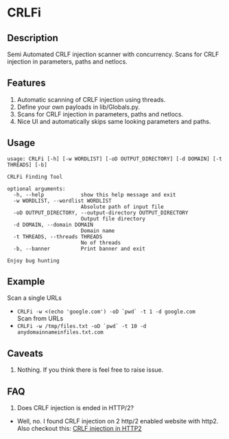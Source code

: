 # CRLFi
## Description
Semi Automated CRLF injection scanner with concurrency. Scans for CRLF injection in parameters, paths and netlocs.

## Features
1. Automatic scanning of CRLF injection using threads.
2. Define your own payloads in lib/Globals.py.
3. Scans for CRLF injection in parameters, paths and netlocs.
4. Nice UI and automatically skips same looking parameters and paths.

## Usage
```
usage: CRLFi [-h] [-w WORDLIST] [-oD OUTPUT_DIRECTORY] [-d DOMAIN] [-t THREADS] [-b]

CRLFi Finding Tool

optional arguments:
  -h, --help            show this help message and exit
  -w WORDLIST, --wordlist WORDLIST
                        Absolute path of input file
  -oD OUTPUT_DIRECTORY, --output-directory OUTPUT_DIRECTORY
                        Output file directory
  -d DOMAIN, --domain DOMAIN
                        Domain name
  -t THREADS, --threads THREADS
                        No of threads
  -b, --banner          Print banner and exit

Enjoy bug hunting
```

## Example
Scan a single URLs  
* ```CRLFi -w <(echo 'google.com') -oD `pwd` -t 1 -d google.com```  
Scan from URLs  
* ```CRLFi -w /tmp/files.txt -oD `pwd` -t 10 -d anydomainnameinfiles.txt.com```  

## Caveats
1. Nothing. If you think there is feel free to raise issue.

## FAQ
1. Does CRLF injection is ended in HTTP/2?  
* Well, no. I found CRLF injection on 2 http/2 enabled website with http2. Also checkout this: [CRLF injection in HTTP2](https://security.stackexchange.com/questions/235046/does-http-2-prevent-security-vulnerabilites-like-crlf-injection)
